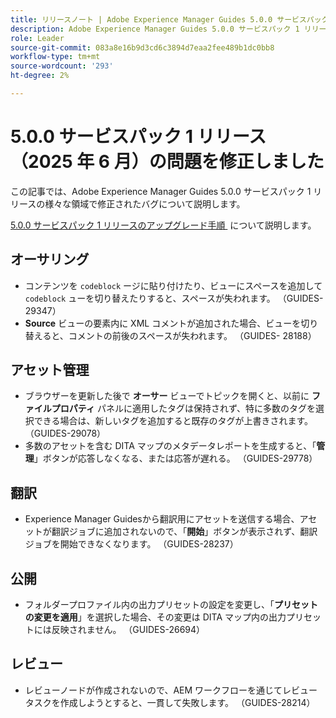 ```yaml
---
title: リリースノート | Adobe Experience Manager Guides 5.0.0 サービスパック 1 リリースの問題を修正しました
description: Adobe Experience Manager Guides 5.0.0 サービスパック 1 リリースのバグ修正について説明します
role: Leader
source-git-commit: 083a8e16b9d3cd6c3894d7eaa2fee489b1dc0bb8
workflow-type: tm+mt
source-wordcount: '293'
ht-degree: 2%

---
```



# 5.0.0 サービスパック 1 リリース（2025 年 6 月）の問題を修正しました


この記事では、Adobe Experience Manager Guides 5.0.0 サービスパック 1 リリースの様々な領域で修正されたバグについて説明します。

[5.0.0 サービスパック 1 リリースのアップグレード手順 &#x200B;](upgrade-instructions-5-0-0-sp1.md) について説明します。

## オーサリング

- コンテンツを `codeblock` ージに貼り付けたり、ビューにスペースを追加して `codeblock` ューを切り替えたりすると、スペースが失われます。 （GUIDES-29347）
- **Source** ビューの要素内に XML コメントが追加された場合、ビューを切り替えると、コメントの前後のスペースが失われます。 （GUIDES- 28188）

## アセット管理

- ブラウザーを更新した後で **オーサー** ビューでトピックを開くと、以前に **ファイルプロパティ** パネルに適用したタグは保持されず、特に多数のタグを選択できる場合は、新しいタグを追加すると既存のタグが上書きされます。 （GUIDES-29078）
- 多数のアセットを含む DITA マップのメタデータレポートを生成すると、「**管理**」ボタンが応答しなくなる、または応答が遅れる。 （GUIDES-29778）

## 翻訳

- Experience Manager Guidesから翻訳用にアセットを送信する場合、アセットが翻訳ジョブに追加されないので、「**開始**」ボタンが表示されず、翻訳ジョブを開始できなくなります。 （GUIDES-28237）

## 公開

- フォルダープロファイル内の出力プリセットの設定を変更し、「**プリセットの変更を適用**」を選択した場合、その変更は DITA マップ内の出力プリセットには反映されません。 （GUIDES-26694）

## レビュー

- レビューノードが作成されないので、AEM ワークフローを通じてレビュータスクを作成しようとすると、一貫して失敗します。 （GUIDES-28214）

